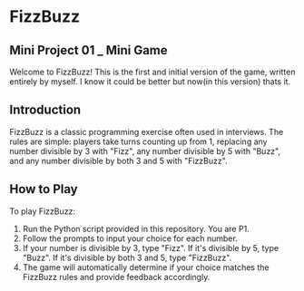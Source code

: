 # FizzBuzz
## Mini Project 01 _ Mini Game


Welcome to FizzBuzz! This is the first and initial version of the game, written entirely by myself. I know it could be better but now(in this version) thats it.

## Introduction
FizzBuzz is a classic programming exercise often used in interviews. The rules are simple: players take turns counting up from 1, replacing any number divisible by 3 with "Fizz", any number divisible by 5 with "Buzz", and any number divisible by both 3 and 5 with "FizzBuzz".

## How to Play
To play FizzBuzz:
1. Run the Python script provided in this repository. You are P1.
2. Follow the prompts to input your choice for each number.
3. If your number is divisible by 3, type "Fizz". If it's divisible by 5, type "Buzz". If it's divisible by both 3 and 5, type "FizzBuzz".
4. The game will automatically determine if your choice matches the FizzBuzz rules and provide feedback accordingly.
